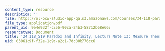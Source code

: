 ```yaml
---
content_type: resource
description: ''
file: https://ol-ocw-studio-app-qa.s3.amazonaws.com/courses/24-118-paradox-and-infinity-spring-2019/03061c9ff32e1c9da2c17dc80b776cc6_MIT24_118S19_LecNote13.pdf
file_type: application/pdf
parent_uid: 9e4e932f-cc56-90ca-24b3-58712b68e66c
resourcetype: Document
title: '24.118_S19 Paradox and Infinity, Lecture Note 13: Measure Theory'
uid: 03061c9f-f32e-1c9d-a2c1-7dc80b776cc6
---
```

